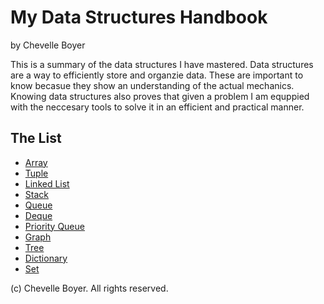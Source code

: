 # My Data Structures Handbook

by Chevelle Boyer

This is a summary of the data structures I have mastered. Data structures are a way to efficiently store and organzie data. These are important to know becasue they show an understanding of the actual mechanics. Knowing data structures also proves that given a problem I am equppied with the neccesary tools to solve it in an efficient and practical manner.

## The List

* [Array](array.md)
* [Tuple](tuple.md)
* [Linked List](linkedlist.md)
* [Stack](stack.md)
* [Queue](queue.md)
* [Deque](deque.md)
* [Priority Queue](priorityqueue.md)
* [Graph](graph.md)
* [Tree](tree.md)
* [Dictionary](dictionary.md)
* [Set](set.md)

(c) Chevelle Boyer. All rights reserved.
